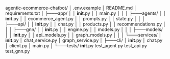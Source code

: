 agentic-ecommerce-chatbot/
│   .env.example
│   README.md
│   requirements.txt
│
├───app/
│   │   __init__.py
│   │   main.py
│   │
│   ├───agents/
│   │       __init__.py
│   │       ecommerce_agent.py
│   │       prompts.py
│   │       state.py
│   │
│   ├───api/
│   │       __init__.py
│   │       chat.py
│   │       products.py
│   │       recommendations.py
│   │
│   ├───gnn/
│   │       __init__.py
│   │       engine.py
│   │       models.py
│   │
│   ├───models/
│   │       __init__.py
│   │       api_models.py
│   │       graph_models.py
│   │
│   └───services/
│           __init__.py
│           chat_service.py
│           graph_service.py
│
├───cli/
│       __init__.py
│       chat.py
│       client.py
│       main.py
│
└───tests/
        __init__.py
        test_agent.py
        test_api.py
        test_gnn.py